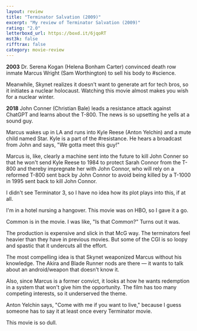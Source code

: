 ```yaml
---
layout: review
title: "Terminator Salvation (2009)"
excerpt: "My review of Terminator Salvation (2009)"
rating: "2.0"
letterboxd_url: https://boxd.it/6jqoRT
mst3k: false
rifftrax: false
category: movie-review
---
```


<b>2003</b>
Dr. Serena Kogan (Helena Bonham Carter) convinced death row inmate Marcus Wright (Sam Worthington) to sell his body to #science.

Meanwhile, Skynet realizes it doesn't want to generate art for tech bros, so it initiates a nuclear holocaust. Watching this movie almost makes you wish for a nuclear winter.

<b>2018</b>
John Conner (Christian Bale) leads a resistance attack against ChatGPT and learns about the T-800. The news is so upsetting he yells at a sound guy.

Marcus wakes up in LA and runs into Kyle Reese (Anton Yelchin) and a mute child named Star. Kyle is a part of the #resistance. He hears a broadcast from John and says, "We gotta meet this guy!"

Marcus is, like, clearly a machine sent into the future to kill John Conner so that he won't send Kyle Reese to 1984 to protect Sarah Connor from the T-800 and thereby impregnate her with John Connor, who will rely on a reformed T-800 sent back by John Connor to avoid being killed by a T-1000 in 1995 sent back to kill John Connor.

I didn't see Terminator 3, so I have no idea how its plot plays into this, if at all.

I'm in a hotel nursing a hangover. This movie was on HBO, so I gave it a go.

Common is in the movie. I was like, "Is that Common?" Turns out it was.

The production is expensive and slick in that McG way. The terminators feel heavier than they have in previous movies. But some of the CGI is so loopy and spastic that it undercuts all the effort.

The most compelling idea is that Skynet weaponized Marcus without his knowledge. The Akira and Blade Runner nods are there — it wants to talk about an android/weapon that doesn't know it.

Also, since Marcus is a former convict, it looks at how he wants redemption in a system that won't give him the opportunity. The film has too many competing interests, so it underserved the theme.

Anton Yelchin says, "Come with me if you want to live," because I guess someone has to say it at least once every Terminator movie.

This movie is so dull.
